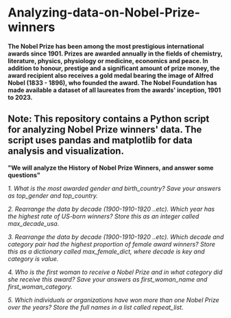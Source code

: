 # Analyzing-data-on-Nobel-Prize-winners

**The Nobel Prize has been among the most prestigious international awards since
1901. Prizes are awarded annually in the fields of chemistry, literature, physics, physiology or medicine,
economics and peace. In addition to honour, prestige and a significant amount of prize money, the award
recipient also receives a gold medal bearing the image of Alfred Nobel (1833 - 1896), who founded the
award. The Nobel Foundation has made available a dataset of all laureates from the awards' inception, 1901
to 2023.**

Note: This repository contains a Python script for analyzing Nobel Prize winners' data. The script uses pandas and matplotlib for data analysis and visualization.
-------------------------------------------------------------------------------------------------------

**"We will analyze the History of Nobel Prize Winners, and answer some questions"**

*1. What is the most awarded gender and birth_country? Save your answers as top_gender and 
top_country.*

*2. Rearrange the data by decade (1900-1910-1920 ..etc). Which year has the highest rate of US-born 
winners? Store this as an integer called max_decade_usa.*

*3. Rearrange the data by decade (1900-1910-1920 ..etc). Which decade and category pair had the 
highest proportion of female award winners? Store this as a dictionary called max_female_dict, 
where decade is key and category is value.*

*4. Who is the first woman to receive a Nobel Prize and in what category did she receive this award? 
Save your answers as first_woman_name and first_woman_category.*

*5. Which individuals or organizations have won more than one Nobel Prize over the years? Store the 
full names in a list called repeat_list.*
